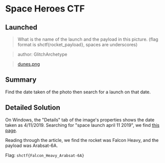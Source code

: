 # Space Heroes CTF
## Launched

> What is the name of the launch and the payload in this picture. (flag format is shctf{rocket_payload}, spaces are underscores)

> author: GlitchArchetype

>[dunes.png](https://github.com/03npan/ctf-write-ups/blob/main/space_heroes_ctf/osint/launched/launch.png)

## Summary

Find the date taken of the photo then search for a launch on that date.

## Detailed Solution

On Windows, the "Details" tab of the image's properties shows the date taken as 4/11/2019. Searching for "space launch april 11 2019", we find [this page](https://www.space.com/spacex-falcon-heavy-triple-rocket-landing-success.html#:~:text=CAPE%20CANAVERAL%2C%20Fla.,dummy%20nicknamed%20Starman%20into%20space.).

Reading through the article, we find the rocket was Falcon Heavy, and the payload was Arabsat-6A.

Flag: `shctf{Falcon_Heavy_Arabsat-6A}`